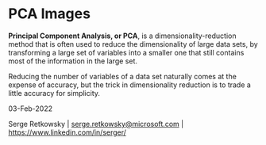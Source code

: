 # PCA Images

**Principal Component Analysis, or PCA**, is a dimensionality-reduction method that is often used to reduce the dimensionality of large data sets, by transforming a large set of variables into a smaller one that still contains most of the information in the large set.

Reducing the number of variables of a data set naturally comes at the expense of accuracy, but the trick in dimensionality reduction is to trade a little accuracy for simplicity. 

03-Feb-2022

Serge Retkowsky | serge.retkowsky@microsoft.com | https://www.linkedin.com/in/serger/
